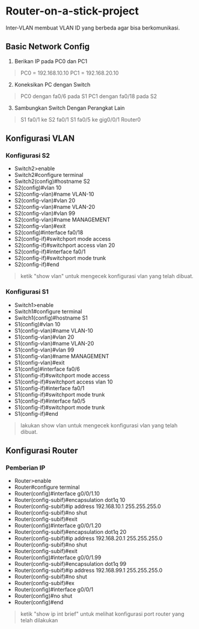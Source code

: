 # Router-on-a-stick-project

Inter-VLAN membuat VLAN ID yang berbeda agar bisa berkomunikasi.

## Basic Network Config

 1. Berikan IP pada PC0 dan PC1
 > PC0 = 192.168.10.10
 > PC1 = 192.168.20.10
 2. Koneksikan PC dengan Switch
 > PC0 dengan fa0/6 pada S1
 > PC1 dengan fa0/18 pada S2
 3. Sambungkan Switch Dengan Perangkat Lain
 > S1 fa0/1 ke S2 fa0/1
 > S1 fa0/5 ke gig0/0/1 Router0

## Konfigurasi VLAN

### Konfigurasi S2

- Switch2>enable
- Switch2#configure terminal
- Switch2(config)#hostname S2
- S2(config)#vlan 10
- S2(config-vlan)#name VLAN-10
- S2(config-vlan)#vlan 20
- S2(config-vlan)#name VLAN-20
- S2(config-vlan)#vlan 99
- S2(config-vlan)#name MANAGEMENT
- S2(config-vlan)#exit
- S2(config)#interface fa0/18
- S2(config-if)#switchport mode access
- S2(config-if)#switchport access vlan 20
- S2(config-if)#interface fa0/1
- S2(config-if)#switchport mode trunk
- S2(config-if)#end
> ketik "show vlan" untuk mengecek konfigurasi vlan yang telah dibuat.

### Konfigurasi S1

- Switch1>enable
- Switch1#configure terminal
- Switch1(config)#hostname S1
- S1(config)#vlan 10
- S1(config-vlan)#name VLAN-10
- S1(config-vlan)#vlan 20
- S1(config-vlan)#name VLAN-20
- S1(config-vlan)#vlan 99
- S1(config-vlan)#name MANAGEMENT
- S1(config-vlan)#exit
- S1(config)#interface fa0/6
- S1(config-if)#switchport mode access
- S1(config-if)#switchport access vlan 10
- S1(config-if)#interface fa0/1
- S1(config-if)#switchport mode trunk
- S1(config-if)#interface fa0/5
- S1(config-if)#switchport mode trunk
- S1(config-if)#end
> lakukan show vlan untuk mengecek konfigurasi vlan yang telah dibuat.

## Konfigurasi Router

### Pemberian IP

- Router>enable
- Router#configure terminal
- Router(config)#interface g0/0/1.10
- Router(config-subif)#encapsulation dot1q 10
- Router(config-subif)#ip address 192.168.10.1 255.255.255.0
- Router(config-subif)#no shut
- Router(config-subif)#exit
- Router(config)#interface g0/0/1.20
- Router(config-subif)#encapsulation dot1q 20
- Router(config-subif)#ip address 192.168.20.1 255.255.255.0
- Router(config-subif)#no shut
- Router(config-subif)#exit
- Router(config)#interface g0/0/1.99
- Router(config-subif)#encapsulation dot1q 99
- Router(config-subif)#ip address 192.168.99.1 255.255.255.0
- Router(config-subif)#no shut
- Router(config-subif)#ex
- Router(config)#interface g0/0/1
- Router(config)#no shut
- Router(config)#end
> ketik "show ip int brief" untuk melihat konfigurasi port router yang telah dilakukan

